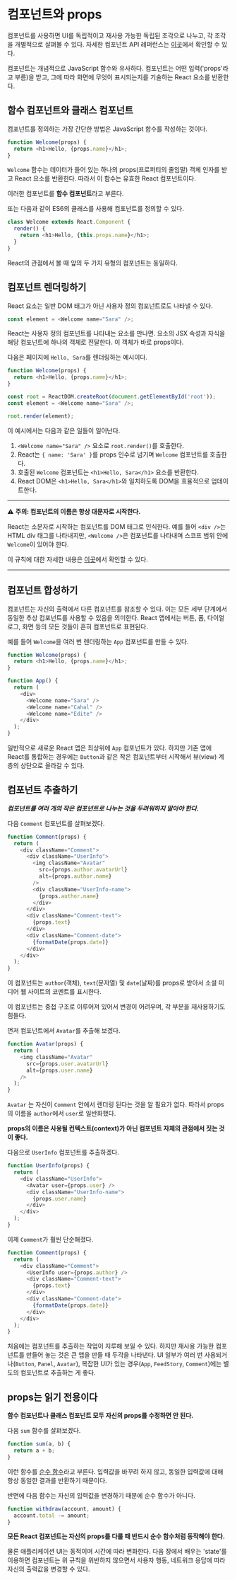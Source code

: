 # 컴포넌트와 props
컴포넌트를 사용하면 UI를 독립적이고 재사용 가능한 독립된 조각으로 나누고, 각 조각을 개별적으로 살펴볼 수 있다. 자세한 컴포넌트 API 레퍼런스는 [이곳](https://ko.reactjs.org/docs/react-component.html)에서 확인할 수 있다.

컴포넌트는 개념적으로 JavaScript 함수와 유사하다. 컴포넌트는 어떤 입력('props'라고 부름)을 받고, 그에 따라 화면에 무엇이 표시되는지를 기술하는 React 요소를 반환한다.

## 함수 컴포넌트와 클래스 컴포넌트
컴포넌트를 정의하는 가장 간단한 방법은 JavaScript 함수를 작성하는 것이다.

```js
function Welcome(props) {
  return <h1>Hello, {props.name}</h1>;
}
```

`Welcome` 함수는 데이터가 들어 있는 하나의 props(프로퍼티의 줄임말) 객체 인자를 받고 React 요소를 반환한다. 따라서 이 함수는 유효한 React 컴포넌트이다.

이러한 컴포넌트를 **함수 컴포넌트**라고 부른다.

또는 다음과 같이 ES6의 클래스를 사용해 컴포넌트를 정의할 수 있다.

```js
class Welcome extends React.Component {
  render() {
    return <h1>Hello, {this.props.name}</h1>;
  }
}
```

React의 관점에서 볼 때 앞의 두 가지 유형의 컴포넌트는 동일하다.

## 컴포넌트 렌더링하기
React 요소는 일반 DOM 태그가 아닌 사용자 정의 컴포넌트로도 나타낼 수 있다.

```js
const element = <Welcome name="Sara" />;
```

React는 사용자 정의 컴포넌트를 나타내는 요소를 만나면. 요소의 JSX 속성과 자식을 해당 컴포넌트에 하나의 객체로 전달한다. 이 객체가 바로 props이다.

다음은 페이지에 `Hello, Sara`를 렌더링하는 예시이다.

```js
function Welcome(props) {
  return <h1>Hello, {props.name}</h1>;
}

const root = ReactDOM.createRoot(document.getElementById('root'));
const element = <Welcome name="Sara" />;

root.render(element);
```

이 예시에서는 다음과 같은 일들이 일어난다.

1.  `<Welcome name="Sara" />`  요소로 `root.render()`를 호출한다.
2.  React는  `{ name: 'Sara' }`를 props 인수로 넘기며 `Welcome`  컴포넌트를 호출한다.
3.  호출된 `Welcome`  컴포넌트는 `<h1>Hello, Sara</h1>`  요소를 반환한다.
4.  React DOM은  `<h1>Hello, Sara</h1>`와 일치하도록 DOM을 효율적으로 업데이트한다.

---
:warning: **주의: 컴포넌트의 이름은 항상 대문자로 시작한다.**

React는 소문자로 시작하는 컴포넌트를 DOM 태그로 인식한다. 예를 들어  `<div />`는 HTML div 태그를 나타내지만,  `<Welcome />`은 컴포넌트를 나타내며 스코프 범위 안에  `Welcome`이 있어야 한다.

이 규칙에 대한 자세한 내용은  [이곳](https://ko.reactjs.org/docs/jsx-in-depth.html#user-defined-components-must-be-capitalized)에서 확인할 수 있다.

---

## 컴포넌트 합성하기
컴포넌트는 자신의 출력에서 다른 컴포넌트를 참조할 수 있다. 이는 모든 세부 단계에서 동일한 추상 컴포넌트를 사용할 수 있음을 의미한다. React 앱에서는 버튼, 폼, 다이얼로그, 화면 등의 모든 것들이 흔히 컴포넌트로 표현된다.

예를 들어 `Welcome`을 여러 번 렌더링하는 `App` 컴포넌트를 만들 수 있다.

```js
function Welcome(props) {
  return <h1>Hello, {props.name}</h1>;
}

function App() {
  return (
    <div>
      <Welcome name="Sara" />
      <Welcome name="Cahal" />
      <Welcome name="Edite" />
    </div>
  );
}
```

일반적으로 새로운 React 앱은 최상위에 `App` 컴포넌트가 있다. 하지만 기존 앱에 React를 통합하는 경우에는 `Button`과 같은 작은 컴포넌트부터 시작해서 뷰(view) 계층의 상단으로 올라갈 수 있다.

## 컴포넌트 추출하기
***컴포넌트를 여러 개의 작은 컴포넌트로 나누는 것을 두려워하지 말아야 한다.***

다음 `Comment` 컴포넌트를 살펴보겠다.

```js
function Comment(props) {
  return (
    <div className="Comment">
      <div className="UserInfo">
        <img className="Avatar"
          src={props.author.avatarUrl}
          alt={props.author.name}
        />
        <div className="UserInfo-name">
          {props.author.name}
        </div>
      </div>
      <div className="Comment-text">
        {props.text}
      </div>
      <div className="Comment-date">
        {formatDate(props.date)}
      </div>
    </div>
  );
}
```

이 컴포넌트는 `author`(객체), `text`(문자열) 및 `date`(날짜)를 props로 받아서 소셜 미디어 웹 사이트의 코멘트를 표시한다.

이 컴포넌트는 중첩 구조로 이루어져 있어서 변경이 어려우며, 각 부분을 재사용하기도 힘들다.

먼저 컴포넌트에서 `Avatar`를 추출해 보겠다.

```js
function Avatar(props) {
  return (
    <img className="Avatar"
      src={props.user.avatarUrl}
      alt={props.user.name}
    />
  );
}
```

`Avatar` 는 자신이 `Comment` 안에서 렌더링 된다는 것을 알 필요가 없다. 따라서 props의 이름을 `author`에서 `user`로 일반화했다.

**props의 이름은 사용될 컨텍스트(context)가 아닌 컴포넌트 자체의 관점에서 짓는 것이 좋다.**

다음으로 `UserInfo` 컴포넌트를 추출하겠다.

```js
function UserInfo(props) {
  return (
    <div className="UserInfo">
      <Avatar user={props.user} />
      <div className="UserInfo-name">
        {props.user.name}
      </div>
    </div>
  );
}
```

이제 `Comment`가 훨씬 단순해졌다.

```js
function Comment(props) {
  return (
    <div className="Comment">
      <UserInfo user={props.author} />
      <div className="Comment-text">
        {props.text}
      </div>
      <div className="Comment-date">
        {formatDate(props.date)}
      </div>
    </div>
  );
}
```

처음에는 컴포넌트를 추출하는 작업이 지루해 보일 수 있다. 하지만 재사용 가능한 컴포넌트를 만들어 놓는 것은 큰 앱을 만들 때 두각을 나타낸다. UI 일부가 여러 번 사용되거나(`Button`, `Panel`, `Avatar`), 복잡한 UI가 있는 경우(`App`, `FeedStory`, `Comment`)에는 별도의 컴포넌트로 추출하는 게 좋다.

## props는 읽기 전용이다
**함수 컴포넌트나 클래스 컴포넌트 모두 자신의 props를 수정하면 안 된다.**

다음 `sum` 함수를 살펴보겠다.

```js
function sum(a, b) {
  return a + b;
}
```

이런 함수를  [순수 함수](https://en.wikipedia.org/wiki/Pure_function)라고 부른다. 입력값을 바꾸려 하지 않고, 동일한 입력값에 대해 항상 동일한 결과를 반환하기 때문이다.

반면에 다음 함수는 자신의 입력값을 변경하기 때문에 순수 함수가 아니다.

```js
function withdraw(account, amount) {
  account.total -= amount;
}
```

**모든 React 컴포넌트는 자신의 props를 다룰 때 반드시 순수 함수처럼 동작해야 한다.**

물론 애플리케이션 UI는 동적이며 시간에 따라 변화한다. 다음 장에서 배우는 'state'를 이용하면 컴포넌트는 위 규칙을 위반하지 않으면서 사용자 행동, 네트워크 응답에 따라 자신의 출력값을 변경할 수 있다.
